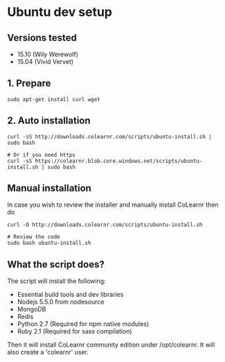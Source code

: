 # Ubuntu dev setup

## Versions tested
- 15.10 (Wily Werewolf)
- 15.04 (Vivid Vervet)

## 1. Prepare
```
sudo apt-get install curl wget
```

## 2. Auto installation
```
curl -sS http://downloads.colearnr.com/scripts/ubuntu-install.sh | sudo bash

# Or if you need https
curl -sS https://colearnr.blob.core.windows.net/scripts/ubuntu-install.sh | sudo bash
```

## Manual installation

In case you wish to review the installer and manually install CoLearnr then do

```
curl -O http://downloads.colearnr.com/scripts/ubuntu-install.sh

# Review the code
sudo bash ubuntu-install.sh
```

## What the script does?

The script will install the following:

- Essential build tools and dev libraries
- Nodejs 5.5.0 from nodesource
- MongoDB
- Redis
- Python 2.7 (Required for npm native modules)
- Ruby 2.1 (Required for sass compilation)

Then it will install CoLearnr community edition under /opt/colearnr. It will also create a 'colearnr' user.
